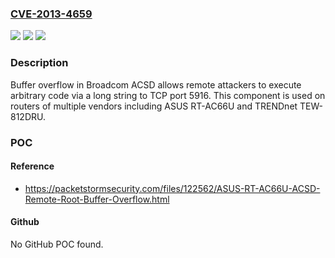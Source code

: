 ### [CVE-2013-4659](https://cve.mitre.org/cgi-bin/cvename.cgi?name=CVE-2013-4659)
![](https://img.shields.io/static/v1?label=Product&message=n%2Fa&color=blue)
![](https://img.shields.io/static/v1?label=Version&message=n%2Fa&color=blue)
![](https://img.shields.io/static/v1?label=Vulnerability&message=n%2Fa&color=brighgreen)

### Description

Buffer overflow in Broadcom ACSD allows remote attackers to execute arbitrary code via a long string to TCP port 5916. This component is used on routers of multiple vendors including ASUS RT-AC66U and TRENDnet TEW-812DRU.

### POC

#### Reference
- https://packetstormsecurity.com/files/122562/ASUS-RT-AC66U-ACSD-Remote-Root-Buffer-Overflow.html

#### Github
No GitHub POC found.


